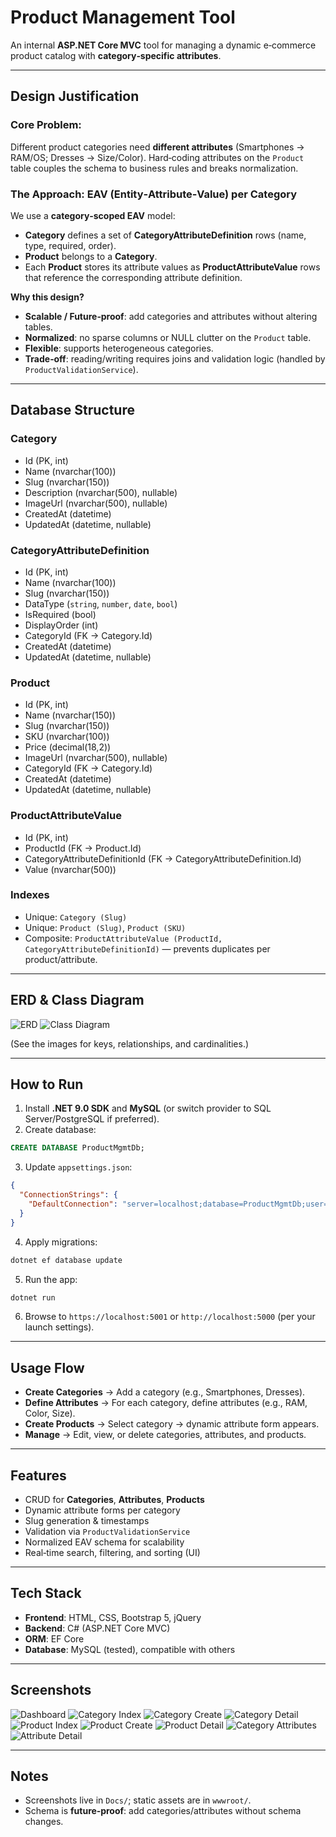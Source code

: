 # Product Management Tool

An internal **ASP.NET Core MVC** tool for managing a dynamic e‑commerce product catalog with **category‑specific attributes**.

---

## Design Justification

### Core Problem:

Different product categories need **different attributes** (Smartphones → RAM/OS; Dresses → Size/Color). Hard‑coding attributes on the `Product` table couples the schema to business rules and breaks normalization.

### The Approach: EAV (Entity‑Attribute‑Value) per Category
We use a **category‑scoped EAV** model:

- **Category** defines a set of **CategoryAttributeDefinition** rows (name, type, required, order).
- **Product** belongs to a **Category**.
- Each **Product** stores its attribute values as **ProductAttributeValue** rows that reference the corresponding attribute definition.

**Why this design?**

- **Scalable / Future‑proof**: add categories and attributes without altering tables.
- **Normalized**: no sparse columns or NULL clutter on the `Product` table.
- **Flexible**: supports heterogeneous categories.
- **Trade‑off**: reading/writing requires joins and validation logic (handled by `ProductValidationService`).

---

## Database Structure

### Category
- Id (PK, int)  
- Name (nvarchar(100))  
- Slug (nvarchar(150))  
- Description (nvarchar(500), nullable)  
- ImageUrl (nvarchar(500), nullable)  
- CreatedAt (datetime)  
- UpdatedAt (datetime, nullable)

### CategoryAttributeDefinition
- Id (PK, int)  
- Name (nvarchar(100))  
- Slug (nvarchar(150))  
- DataType (`string`, `number`, `date`, `bool`)  
- IsRequired (bool)  
- DisplayOrder (int)  
- CategoryId (FK → Category.Id)  
- CreatedAt (datetime)  
- UpdatedAt (datetime, nullable)

### Product
- Id (PK, int)  
- Name (nvarchar(150))  
- Slug (nvarchar(150))  
- SKU (nvarchar(100))  
- Price (decimal(18,2))  
- ImageUrl (nvarchar(500), nullable)  
- CategoryId (FK → Category.Id)  
- CreatedAt (datetime)  
- UpdatedAt (datetime, nullable)

### ProductAttributeValue
- Id (PK, int)  
- ProductId (FK → Product.Id)  
- CategoryAttributeDefinitionId (FK → CategoryAttributeDefinition.Id)  
- Value (nvarchar(500))

### Indexes

- Unique: `Category (Slug)`
- Unique: `Product (Slug)`, `Product (SKU)`
- Composite: `ProductAttributeValue (ProductId, CategoryAttributeDefinitionId)` — prevents duplicates per product/attribute.

---

## ERD & Class Diagram

![ERD](Docs/ERD.png)
![Class Diagram](Docs/ClassDiagram.png)

(See the images for keys, relationships, and cardinalities.)

---

## How to Run

1. Install **.NET 9.0 SDK** and **MySQL** (or switch provider to SQL Server/PostgreSQL if preferred).
2. Create database:

```sql
CREATE DATABASE ProductMgmtDb;
```

3. Update `appsettings.json`:

```json
{
  "ConnectionStrings": {
    "DefaultConnection": "server=localhost;database=ProductMgmtDb;user=root;password=YourPassword"
  }
}
```

4. Apply migrations:

```bash
dotnet ef database update
```

5. Run the app:

```bash
dotnet run
```

6. Browse to `https://localhost:5001` or `http://localhost:5000` (per your launch settings).

---

## Usage Flow

- **Create Categories** → Add a category (e.g., Smartphones, Dresses).  
- **Define Attributes** → For each category, define attributes (e.g., RAM, Color, Size).  
- **Create Products** → Select category → dynamic attribute form appears.  
- **Manage** → Edit, view, or delete categories, attributes, and products.

---

## Features

- CRUD for **Categories**, **Attributes**, **Products**  
- Dynamic attribute forms per category  
- Slug generation & timestamps  
- Validation via `ProductValidationService`  
- Normalized EAV schema for scalability  
- Real‑time search, filtering, and sorting (UI)

---

## Tech Stack

- **Frontend**: HTML, CSS, Bootstrap 5, jQuery  
- **Backend**: C# (ASP.NET Core MVC)  
- **ORM**: EF Core
- **Database**: MySQL (tested), compatible with others

---

## Screenshots

![Dashboard](Docs/dashboard.png)
![Category Index](Docs/category-index.png)
![Category Create](Docs/category-creation.png)
![Category Detail](Docs/category-details.png)
![Product Index](Docs/product-index.png)
![Product Create](Docs/product-creation.png)
![Product Detail](Docs/product-details.png)
![Category Attributes](Docs/attribute-index.png)
![Attribute Detail](Docs/attribute-details.png)

---

## Notes

- Screenshots live in `Docs/`; static assets are in `wwwroot/`.  
- Schema is **future‑proof**: add categories/attributes without schema changes.
